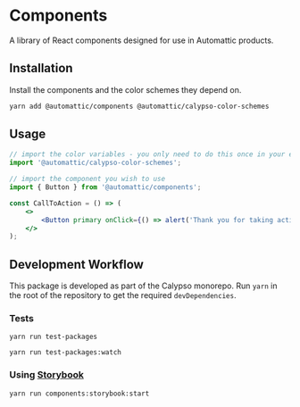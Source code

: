 # Components

A library of React components designed for use in Automattic products.

## Installation

Install the components and the color schemes they depend on.

```bash
yarn add @automattic/components @automattic/calypso-color-schemes
```

## Usage

```jsx
// import the color variables - you only need to do this once in your entire application
import '@automattic/calypso-color-schemes';

// import the component you wish to use
import { Button } from '@automattic/components';

const CallToAction = () => (
	<>
		<Button primary onClick={() => alert('Thank you for taking action!')}>Take action now!</Button>
	</>
);

```

## Development Workflow

This package is developed as part of the Calypso monorepo. Run `yarn`
in the root of the repository to get the required `devDependencies`.

### Tests

`yarn run test-packages`

`yarn run test-packages:watch`

### Using [Storybook](https://storybook.js.org/)

`yarn run components:storybook:start`
